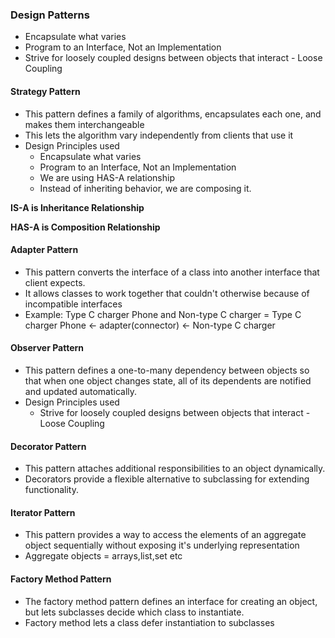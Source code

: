 ### Design Patterns
- Encapsulate what varies
- Program to an Interface, Not an Implementation
- Strive for loosely coupled designs between objects that interact - Loose Coupling

#### Strategy Pattern
- This pattern defines a family of algorithms, encapsulates each one, and makes them interchangeable
- This lets the algorithm vary independently from clients that use it
- Design Principles used 
	- Encapsulate what varies
	- Program to an Interface, Not an Implementation
	- We are using HAS-A relationship
	- Instead of inheriting behavior, we are composing it.

**IS-A is Inheritance Relationship**

**HAS-A is Composition Relationship**


#### Adapter Pattern
- 	This pattern converts the interface of a class into another interface that client expects.
- 	It allows classes to work together that couldn't otherwise because of incompatible interfaces
- 	Example: Type C charger Phone and Non-type C charger = Type C charger Phone <- adapter(connector) <- Non-type C charger 

#### Observer Pattern
-	This pattern defines a one-to-many dependency between objects so that when one object changes state, all of 	its dependents are notified and updated automatically.
- Design Principles used
	- 	Strive for loosely coupled designs between objects that interact - Loose Coupling
	
#### Decorator Pattern
-	This pattern attaches additional responsibilities to an object dynamically.
-	Decorators provide a flexible alternative to subclassing for extending functionality.

#### Iterator Pattern
-	This pattern provides a way to access the elements of an aggregate object sequentially without exposing 	it's underlying representation
- 	Aggregate objects = arrays,list,set etc

#### Factory Method Pattern
-	The factory method pattern defines an interface for creating an object, but lets subclasses decide which 	class to instantiate.
-	Factory method lets a class defer instantiation to subclasses